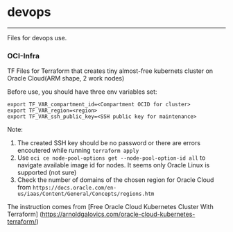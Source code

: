 # devops
---
Files for devops use.

### OCI-Infra
TF Files for Terraform that creates tiny almost-free kubernets cluster on Oracle Cloud(ARM shape, 2 work nodes)

Before use, you should have three env variables set:
```
export TF_VAR_compartment_id=<Compartment OCID for cluster>
export TF_VAR_region=<region>
export TF_VAR_ssh_public_key=<SSH public key for maintenance>
```
Note:
1. The created SSH key should be no password or there are errors encoutered while running `terraform apply`
2. Use `oci ce node-pool-options get --node-pool-option-id all` to navigate available image id for nodes. It seems only Oracle Linux is supported (not sure)
3. Check the number of domains of the chosen region for Oracle Cloud from 
   `https://docs.oracle.com/en-us/iaas/Content/General/Concepts/regions.htm`

The instruction comes from 
[Free Oracle Cloud Kubernetes Cluster With Terraform] (https://arnoldgalovics.com/oracle-cloud-kubernetes-terraform/)



